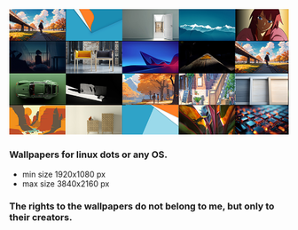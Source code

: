 
<img src="preview/preview.png" >

### Wallpapers for linux dots or any OS.

- min size 1920x1080 px
- max size 3840x2160 px

### The rights to the wallpapers do not belong to me, but only to their creators.
